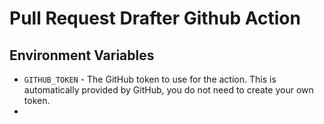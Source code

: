 # Pull Request Drafter Github Action

## Environment Variables

- `GITHUB_TOKEN` - The GitHub token to use for the action. This is automatically provided by GitHub, you do not need to create your own token.
- 